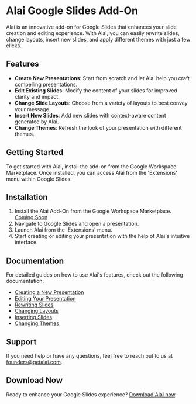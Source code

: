 # Alai Google Slides Add-On

Alai is an innovative add-on for Google Slides that enhances your slide creation and editing experience. With Alai, you can easily rewrite slides, change layouts, insert new slides, and apply different themes with just a few clicks.

## Features

- **Create New Presentations**: Start from scratch and let Alai help you craft compelling presentations.
- **Edit Existing Slides**: Modify the content of your slides for improved clarity and impact.
- **Change Slide Layouts**: Choose from a variety of layouts to best convey your message.
- **Insert New Slides**: Add new slides with context-aware content generated by Alai.
- **Change Themes**: Refresh the look of your presentation with different themes.

## Getting Started

To get started with Alai, install the add-on from the Google Workspace Marketplace. Once installed, you can access Alai from the 'Extensions' menu within Google Slides.

## Installation

1. Install the Alai Add-On from the Google Workspace Marketplace. [Coming Soon](#)
2. Navigate to Google Slides and open a presentation.
3. Launch Alai from the 'Extensions' menu.
4. Start creating or editing your presentation with the help of Alai's intuitive interface.

## Documentation

For detailed guides on how to use Alai's features, check out the following documentation:

- [Creating a New Presentation](https://docs.getalai.com/getting-started/create-new)
- [Editing Your Presentation](https://docs.getalai.com/getting-started/edit-presentation)
- [Rewriting Slides](https://docs.getalai.com/edit/rewrite-slide)
- [Changing Layouts](https://docs.getalai.com/edit/change-layout)
- [Inserting Slides](https://docs.getalai.com/edit/insert-slide)
- [Changing Themes](https://docs.getalai.com/edit/change-theme)

## Support

If you need help or have any questions, feel free to reach out to us at founders@getalai.com.

## Download Now

Ready to enhance your Google Slides experience? [Download Alai now](https://getalai.com).
